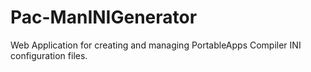 # Pac-ManINIGenerator
Web Application for creating and managing PortableApps Compiler INI configuration files.
